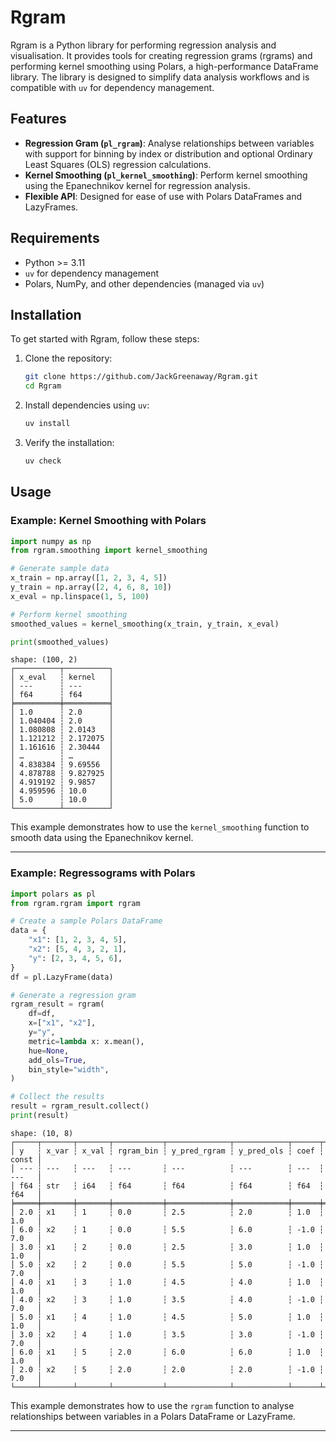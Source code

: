 # Rgram

Rgram is a Python library for performing regression analysis and visualisation. It provides tools for creating regression grams (rgrams) and performing kernel smoothing using Polars, a high-performance DataFrame library. The library is designed to simplify data analysis workflows and is compatible with `uv` for dependency management.

## Features

- **Regression Gram (`pl_rgram`)**: Analyse relationships between variables with support for binning by index or distribution and optional Ordinary Least Squares (OLS) regression calculations.
- **Kernel Smoothing (`pl_kernel_smoothing`)**: Perform kernel smoothing using the Epanechnikov kernel for regression analysis.
- **Flexible API**: Designed for ease of use with Polars DataFrames and LazyFrames.

## Requirements

- Python >= 3.11
- `uv` for dependency management
- Polars, NumPy, and other dependencies (managed via `uv`)

## Installation

To get started with Rgram, follow these steps:

1. Clone the repository:
   ```bash
   git clone https://github.com/JackGreenaway/Rgram.git
   cd Rgram
   ```

2. Install dependencies using `uv`:
   ```bash
   uv install
   ```

3. Verify the installation:
   ```bash
   uv check
   ```

## Usage

### Example: Kernel Smoothing with Polars

```python
import numpy as np
from rgram.smoothing import kernel_smoothing

# Generate sample data
x_train = np.array([1, 2, 3, 4, 5])
y_train = np.array([2, 4, 6, 8, 10])
x_eval = np.linspace(1, 5, 100)

# Perform kernel smoothing
smoothed_values = kernel_smoothing(x_train, y_train, x_eval)

print(smoothed_values)
```

```
shape: (100, 2)
┌──────────┬──────────┐
│ x_eval   ┆ kernel   │
│ ---      ┆ ---      │
│ f64      ┆ f64      │
╞══════════╪══════════╡
│ 1.0      ┆ 2.0      │
│ 1.040404 ┆ 2.0      │
│ 1.080808 ┆ 2.0143   │
│ 1.121212 ┆ 2.172075 │
│ 1.161616 ┆ 2.30444  │
│ …        ┆ …        │
│ 4.838384 ┆ 9.69556  │
│ 4.878788 ┆ 9.827925 │
│ 4.919192 ┆ 9.9857   │
│ 4.959596 ┆ 10.0     │
│ 5.0      ┆ 10.0     │
└──────────┴──────────┘
```

This example demonstrates how to use the `kernel_smoothing` function to smooth data using the Epanechnikov kernel.

---

### Example: Regressograms with Polars

```python
import polars as pl
from rgram.rgram import rgram

# Create a sample Polars DataFrame
data = {
    "x1": [1, 2, 3, 4, 5],
    "x2": [5, 4, 3, 2, 1],
    "y": [2, 3, 4, 5, 6],
}
df = pl.LazyFrame(data)

# Generate a regression gram
rgram_result = rgram(
    df=df,
    x=["x1", "x2"],
    y="y",
    metric=lambda x: x.mean(),
    hue=None,
    add_ols=True,
    bin_style="width",
)

# Collect the results
result = rgram_result.collect()
print(result)
```

```
shape: (10, 8)
┌─────┬───────┬───────┬───────────┬──────────────┬────────────┬──────┬───────┐
│ y   ┆ x_var ┆ x_val ┆ rgram_bin ┆ y_pred_rgram ┆ y_pred_ols ┆ coef ┆ const │
│ --- ┆ ---   ┆ ---   ┆ ---       ┆ ---          ┆ ---        ┆ ---  ┆ ---   │
│ f64 ┆ str   ┆ i64   ┆ f64       ┆ f64          ┆ f64        ┆ f64  ┆ f64   │
╞═════╪═══════╪═══════╪═══════════╪══════════════╪════════════╪══════╪═══════╡
│ 2.0 ┆ x1    ┆ 1     ┆ 0.0       ┆ 2.5          ┆ 2.0        ┆ 1.0  ┆ 1.0   │
│ 6.0 ┆ x2    ┆ 1     ┆ 0.0       ┆ 5.5          ┆ 6.0        ┆ -1.0 ┆ 7.0   │
│ 3.0 ┆ x1    ┆ 2     ┆ 0.0       ┆ 2.5          ┆ 3.0        ┆ 1.0  ┆ 1.0   │
│ 5.0 ┆ x2    ┆ 2     ┆ 0.0       ┆ 5.5          ┆ 5.0        ┆ -1.0 ┆ 7.0   │
│ 4.0 ┆ x1    ┆ 3     ┆ 1.0       ┆ 4.5          ┆ 4.0        ┆ 1.0  ┆ 1.0   │
│ 4.0 ┆ x2    ┆ 3     ┆ 1.0       ┆ 3.5          ┆ 4.0        ┆ -1.0 ┆ 7.0   │
│ 5.0 ┆ x1    ┆ 4     ┆ 1.0       ┆ 4.5          ┆ 5.0        ┆ 1.0  ┆ 1.0   │
│ 3.0 ┆ x2    ┆ 4     ┆ 1.0       ┆ 3.5          ┆ 3.0        ┆ -1.0 ┆ 7.0   │
│ 6.0 ┆ x1    ┆ 5     ┆ 2.0       ┆ 6.0          ┆ 6.0        ┆ 1.0  ┆ 1.0   │
│ 2.0 ┆ x2    ┆ 5     ┆ 2.0       ┆ 2.0          ┆ 2.0        ┆ -1.0 ┆ 7.0   │
└─────┴───────┴───────┴───────────┴──────────────┴────────────┴──────┴───────┘
```

This example demonstrates how to use the `rgram` function to analyse relationships between variables in a Polars DataFrame or LazyFrame.

---


